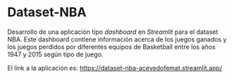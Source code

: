 # Dataset-NBA
Desarrollo de una aplicación tipo *dashboard* en *Streamlit* para el dataset NBA.
Este dashboard contiene información acerca de los juegos ganados y los juegos perdidos por diferentes equipos de Basketball entre los años 1947 y 2015 según tipo de juego. 

El link a la aplicación es:
https://dataset-nba-acevedofemat.streamlit.app/
